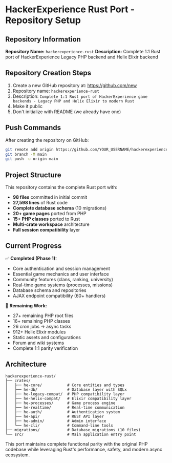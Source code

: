 # HackerExperience Rust Port - Repository Setup

## Repository Information

**Repository Name:** `hackerexperience-rust`
**Description:** Complete 1:1 Rust port of HackerExperience Legacy PHP backend and Helix Elixir backend

## Repository Creation Steps

1. Create a new GitHub repository at: https://github.com/new
2. Repository name: `hackerexperience-rust`
3. Description: `Complete 1:1 Rust port of HackerExperience game backends - Legacy PHP and Helix Elixir to modern Rust`
4. Make it public
5. Don't initialize with README (we already have one)

## Push Commands

After creating the repository on GitHub:

```bash
git remote add origin https://github.com/YOUR_USERNAME/hackerexperience-rust.git
git branch -M main
git push -u origin main
```

## Project Structure

This repository contains the complete Rust port with:

- **98 files** committed in initial commit
- **27,598 lines** of Rust code
- **Complete database schema** (10 migrations)
- **20+ game pages** ported from PHP
- **15+ PHP classes** ported to Rust
- **Multi-crate workspace** architecture
- **Full session compatibility** layer

## Current Progress

✅ **Completed (Phase 1):**
- Core authentication and session management
- Essential game mechanics and user interface  
- Community features (clans, ranking, university)
- Real-time game systems (processes, missions)
- Database schema and repositories
- AJAX endpoint compatibility (60+ handlers)

🚧 **Remaining Work:**
- 27+ remaining PHP root files
- 16+ remaining PHP classes
- 26 cron jobs → async tasks  
- 912+ Helix Elixir modules
- Static assets and configurations
- Forum and wiki systems
- Complete 1:1 parity verification

## Architecture

```
hackerexperience-rust/
├── crates/
│   ├── he-core/           # Core entities and types
│   ├── he-db/             # Database layer with SQLx
│   ├── he-legacy-compat/  # PHP compatibility layer
│   ├── he-helix-compat/   # Elixir compatibility layer
│   ├── he-processes/      # Game process engine
│   ├── he-realtime/       # Real-time communication
│   ├── he-auth/           # Authentication system
│   ├── he-api/            # REST API layer
│   ├── he-admin/          # Admin interface
│   └── he-cli/            # Command-line tools
├── migrations/            # Database migrations (10 files)
└── src/                   # Main application entry point
```

This port maintains complete functional parity with the original PHP codebase while leveraging Rust's performance, safety, and modern async ecosystem.